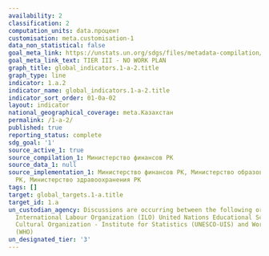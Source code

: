 ```yaml
---
availability: 2
classification: 2
computation_units: data.процент
customisation: meta.customisation-1
data_non_statistical: false
goal_meta_link: https://unstats.un.org/sdgs/files/metadata-compilation/Metadata-Goal-1.pdf
goal_meta_link_text: TIER III - NO WORK PLAN
graph_title: global_indicators.1-a-2.title
graph_type: line
indicator: 1.a.2
indicator_name: global_indicators.1-a-2.title
indicator_sort_order: 01-0a-02
layout: indicator
national_geographical_coverage: meta.Казахстан
permalink: /1-a-2/
published: true
reporting_status: complete
sdg_goal: '1'
source_active_1: true
source_compilation_1: Министерство финансов РК
source_data_1: null
source_implementation_1: Министерство финансов РК, Министерство образования и науки
  РК, Министерство здравоохранения РК
tags: []
target: global_targets.1-a.title
target_id: 1.a
un_custodian_agency: Discussions are occurring between the following organisations
  International Labour Organization (ILO) United Nations Educational Scientific and
  Cultural Organization - Institute for Statistics (UNESCO-UIS) and World Health Organization
  (WHO)
un_designated_tier: '3'
---
```

